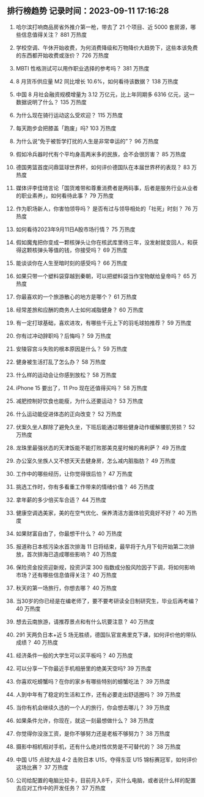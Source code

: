 
## 排行榜趋势 记录时间：2023-09-11 17:16:28
  
  1. 哈尔滨打响商品房省外推介第一枪，带去了 21 个项目、近 5000 套房源，哪些信息值得关注？ 881 万热度
    
  2. 学校空调、午休开始收费，为何消费降级和万物降价大趋势下，这些本该免费的东西都开始收费或涨价？ 726 万热度
    
  3. MBTI 性格测试可以用作职业选择的参考吗？ 381 万热度
    
  4. 8 月货币供应量 M2 同比增长 10.6%，如何看待该数据？ 138 万热度
    
  5. 中国 8 月社会融资规模增量为 3.12 万亿元，比上年同期多 6316 亿元，这一数据说明了什么？ 135 万热度
    
  6. 为什么现在骑行运动这么受欢迎？ 115 万热度
    
  7. 每天跑步会把膝盖「跑废」吗? 103 万热度
    
  8. 为什么说“免于被哲学打扰的人生是非常幸运的”？ 96 万热度
    
  9. 假如冷兵器时代有个平均身高两米多的民族，会不会很厉害？ 85 万热度
    
  10. 德国男篮首度问鼎篮球世界杯，如何评价德国队在本届世界杯的表现？ 83 万热度
    
  11. 媒体评李佳琦言论「国货难带和尊重消费者是两码事，后者是服务行业从业者的职业素养」，如何看待此事？ 79 万热度
    
  12. 作为职场新人，你害怕领导吗？ 是否有过与领导相处的「社死」时刻？ 76 万热度
    
  13. 如何看待2023年9月11日A股市场行情？ 75 万热度
    
  14. 假如魔鬼把你变成一颗核弹头让你在核武库里待三年，没发射就变回人，和获得这颗核弹头等值的钱，你接受吗？ 69 万热度
    
  15. 能谈谈你在人生至暗时刻的感受吗？ 66 万热度
    
  16. 如果只带一个塑料袋穿越到秦朝，可以把塑料袋当作宝物献给皇帝吗？ 65 万热度
    
  17. 你最喜欢的一个旅游散心的地方是哪个？ 61 万热度
    
  18. 经常差旅和应酬的商务人士如何减脂健身？ 60 万热度
    
  19. 有一定打球基础，喜欢进攻，有哪些千元上下的羽毛球拍推荐？ 59 万热度
    
  20. 你有过冲动辞职吗？后悔吗？ 59 万热度
    
  21. 安陵容宫斗失败的根本原因是什么？ 59 万热度
    
  22. 健身被生活打乱了怎么办？ 58 万热度
    
  23. 什么样的运动会让你感到放松？ 58 万热度
    
  24. iPhone 15 要出了，11 Pro 现在还值得买吗？ 58 万热度
    
  25. 减肥控制好饮食也能瘦，为什么还要运动？ 53 万热度
    
  26. 什么运动能促进体态的正向改变？ 52 万热度
    
  27. 伏案久坐人群除了避免久坐，下班后能通过哪些健身动作缓解腰肌劳损？ 52 万热度
    
  28. 龙珠里最强状态的天津饭能不能打败那美克星时候的弗利萨？ 49 万热度
    
  29. 办公室久坐族人又不想天天去健身房，怎么减内脏脂肪？ 49 万热度
    
  30. 工作中的哪些经历，让你觉得很后怕？ 47 万热度
    
  31. 挑选工作时，你有多看重工作带来的情绪价值？ 46 万热度
    
  32. 拿年薪的多少倍买车合适？ 44 万热度
    
  33. 健康空调选美家，美的在空气优化、保养清洁方面体验究竟好不好？ 40 万热度
    
  34. 如果财富自由了，你最想干什么？ 40 万热度
    
  35. 报道称日本核污染水首次排海 11 日将结束，最早将于九月下旬开始第二次排放，首次排海已造成哪些影响？ 40 万热度
    
  36. 保险资金投资迎新规，投资沪深 300 指数成分股风险因子下调，将如何影响市场？还有哪些信息值得关注？ 40 万热度
    
  37. 秋天的第一场旅行，你想去哪？ 40 万热度
    
  38. 当30岁的你已经是在编老师了，要不要考研读全日制研究生，毕业后再考编？ 40 万热度
    
  39. 想去云南旅游，请推荐景点和有什么坑要注意？ 40 万热度
    
  40. 291 天两负日本+近 5 场无胜绩，德国队官宣弗里克下课，如何评价他的带队成绩？ 40 万热度
    
  41. 经济条件一般的大学生可以买平板吗？ 40 万热度
    
  42. 可以分享一下你最近手机相册里的绝美天空吗? 39 万热度
    
  43. 你喜欢吃螃蟹吗？在你的家乡有哪些特别的螃蟹吃法？ 39 万热度
    
  44. 人到中年有了稳定的生活和工作，还有必要走出舒适圈吗？ 39 万热度
    
  45. 当你有机会继续久违的一个人的旅行，你会想去哪儿？ 39 万热度
    
  46. 如果条件允许，你现在，就这一刻最想做什么？ 38 万热度
    
  47. 你觉得你没涨工资，是你不够努力还是老板不够努力？ 38 万热度
    
  48. 摄影中相机相对手机，还有什么绝对性优势是不可替代的？ 38 万热度
    
  49. 中国 U15 点球大战 4-2 击败日本 U15，夺得东亚 U15 锦标赛冠军，如何评价这场比赛？ 37 万热度
    
  50. 公司给配置的电脑比较卡，目前月入8千，买什么电脑，或者说什么样的配置去应对工作中的开发任务？ 37 万热度
    